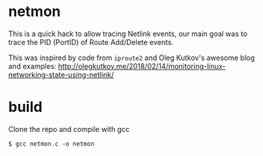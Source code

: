 # netmon

This is a quick hack to allow tracing Netlink events, our main goal was to trace the PID (PortID) of Route Add/Delete events.

This was inspired by code from `iproute2` and Oleg Kutkov's awesome blog and examples: http://olegkutkov.me/2018/02/14/monitoring-linux-networking-state-using-netlink/

# build

Clone the repo and compile with gcc
```
$ gcc netmon.c -o netmon
```
